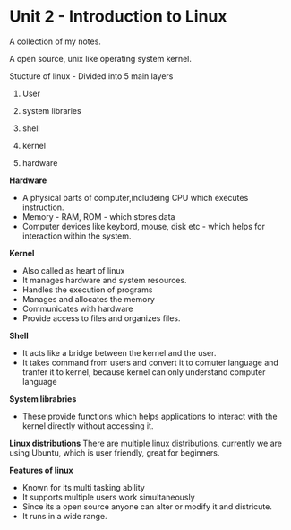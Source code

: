 # Unit 2 - Introduction to Linux 
A collection of my notes. 

A open source, unix like operating system kernel. 

Stucture of linux - Divided into 5 main layers

1. User

2. system libraries

3. shell

4. kernel

5. hardware 

**Hardware**

* A physical parts of computer,includeing CPU which executes instruction.
* Memory - RAM, ROM - which stores data
* Computer devices like keybord, mouse, disk etc - which helps for interaction within the system. 

**Kernel**

* Also called as heart of linux
* It manages hardware and system resources. 
* Handles the execution of programs
* Manages and allocates the memory
* Communicates with hardware
* Provide access to files and organizes files.

**Shell**

* It acts like a bridge between the kernel and the user.
* It takes command from users and convert it to comuter language and tranfer it to kernel, because kernel can only understand computer language
   

**System librabries**

* These provide functions which helps applications to interact with the kernel directly without accessing it. 



**Linux distributions**
There are multiple linux distributions, currently we are using Ubuntu, which is user friendly, great for beginners.

**Features of linux**

* Known for its multi tasking ability
* It supports multiple users work simultaneously
* Since its a open source anyone can alter or modify it and districute.
* It runs in a wide range. 
